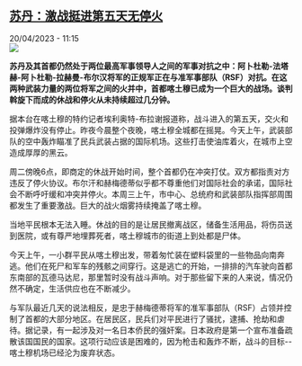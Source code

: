 <!--1681983902000-->
[苏丹：激战挺进第五天无停火](https://www.rfi.fr/cn/%E9%9D%9E%E6%B4%B2/20230420-%E8%8B%8F%E4%B8%B9-%E6%BF%80%E6%88%98%E6%8C%BA%E8%BF%9B%E7%AC%AC%E4%BA%94%E5%A4%A9%E6%97%A0%E5%81%9C%E7%81%AB)
------

<div>20/04/2023 - 11:15</div><img src="https://s.rfi.fr/media/display/1c506d5c-df14-11ed-a807-005056a90321/w:1280/p:16x9/AP23109582691951.jpg"><p><strong>苏丹及其首都仍然处于两位最高军事领导人之间的军事对抗之中：阿卜杜勒-法塔赫-阿卜杜勒-拉赫曼-布尔汉将军的正规军正在与准军事部队（RSF）对抗。在这两种武装力量的两位将军之间的火并中，首都喀土穆已成为一个巨大的战场。谈判斡旋下而成的休战和停火从未持续超过几分钟。                    </strong></p><div><p>据本台在喀土穆的特约记者埃利奥特-布拉谢报道称，战斗进入的第五天，交火和投弹爆炸没有停止。昨夜今晨整个夜晚，喀土穆全城都在摇晃。今天上午，武装部队的空中轰炸瞄准了民兵武装占据的国际机场。这些打击使油库着火，在城市上空造成厚厚的黑云。</p><p>周二傍晚6点，即商定的休战开始时间，整个首都仍在冲突打仗。双方都指责对方违反了停火协议。布尔汗和赫梅德蒂似乎都不尊重他们对国际社会的承诺，国际社会不断呼吁缓和冲突并停火。本周三上午，市中心、总统府和武装部队指挥部周围都发生了重要激战。巨大的战火烟雾持续掩盖了喀土穆。</p><p>当地平民根本无法入睡。休战的目的是让居民撤离战区，储备生活用品，将伤员送到医院，或有尊严地埋葬死者，喀土穆城市的街道上到处都是尸体。</p><p>今天上午，一小群平民从喀土穆出发，带着匆忙装在塑料袋里的一些物品向南奔逃。他们在死尸和军车的残骸之间穿行。这是逃亡的开始，一排排的汽车驶向首都东南部的瓦德马达尼，那里暂时没有战斗声响。对于那些留下来的人来说，情况仍然不确定，生活供应也在不断减少。</p><p>与军队最近几天的说法相反，是忠于赫梅德蒂将军的准军事部队（RSF）占领并控制了首都的大部分地区。在居民区，民兵们对平民进行了骚扰，逮捕、抢劫和虐待。据记录，有一起涉及对一名日本侨民的强奸案。日本政府是第一个宣布准备疏散该国国民的国家。这项行动应该是困难的，因为枪击和轰炸不断，战斗的目标--喀土穆机场已经沦为废弃状态。</p><div data-selfpromo-newsletter></div><div data-selfpromo-app></div></div>
